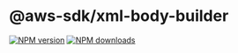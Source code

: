 # @aws-sdk/xml-body-builder

[![NPM version](https://img.shields.io/npm/v/@aws-sdk/xml-body-builder.svg)](https://www.npmjs.com/package/@aws-sdk/xml-body-builder)
[![NPM downloads](https://img.shields.io/npm/dm/@aws-sdk/xml-body-builder.svg)](https://www.npmjs.com/package/@aws-sdk/xml-body-builder)
